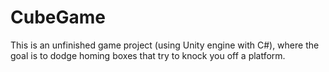 # CubeGame
This is an unfinished game project (using Unity engine with C#), where the goal is to dodge homing boxes that try to knock you off a platform.
